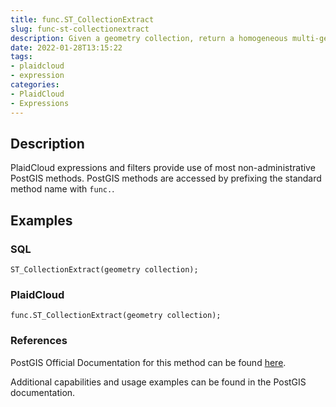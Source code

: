 ```yaml
---
title: func.ST_CollectionExtract
slug: func-st-collectionextract
description: Given a geometry collection, return a homogeneous multi-geometry
date: 2022-01-28T13:15:22
tags:
- plaidcloud
- expression
categories:
- PlaidCloud
- Expressions
---
```



## Description


PlaidCloud expressions and filters provide use of most non-administrative PostGIS methods. PostGIS methods are accessed by prefixing the standard method name with `func.`.



## Examples


### SQL



```
ST_CollectionExtract(geometry collection);
```


### PlaidCloud



```
func.ST_CollectionExtract(geometry collection);
```


### References


PostGIS Official Documentation for this method can be found [here](https://postgis.net/docs/manual-3.1/ST_CollectionExtract.html).



Additional capabilities and usage examples can be found in the PostGIS documentation.

